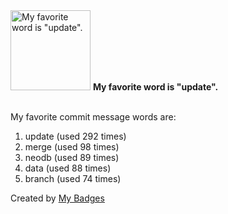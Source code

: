 <img src="https://my-badges.github.io/my-badges/favorite-word.png" alt="My favorite word is &quot;update&quot;." title="My favorite word is &quot;update&quot;." width="128">
<strong>My favorite word is &quot;update&quot;.</strong>
<br><br>

My favorite commit message words are:

1. update (used 292 times)
2. merge (used 98 times)
3. neodb (used 89 times)
4. data (used 88 times)
5. branch (used 74 times)


Created by <a href="https://github.com/my-badges/my-badges">My Badges</a>